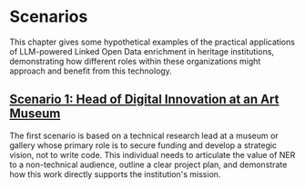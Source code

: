 # Scenarios

This chapter gives some hypothetical examples of the practical applications of LLM-powered Linked Open Data enrichment in heritage institutions, demonstrating how different roles within these organizations might approach and benefit from this technology.

## [Scenario 1: Head of Digital Innovation at an Art Museum](scenario_1.md)

The first scenario is based on a technical research lead at a museum or gallery whose primary role is to secure funding and develop a strategic vision, not to write code. This individual needs to articulate the value of NER to a non-technical audience, outline a clear project plan, and demonstrate how this work directly supports the institution's mission.